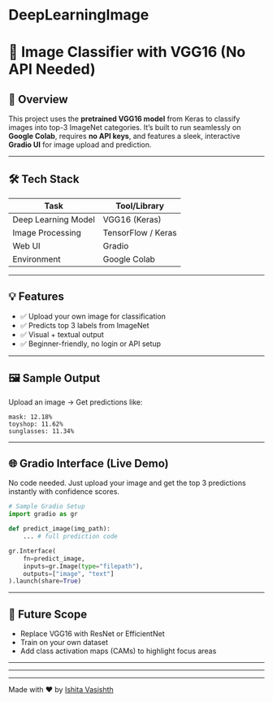 # DeepLearningImage

# 🧠 Image Classifier with VGG16 (No API Needed)

## 📌 Overview
This project uses the **pretrained VGG16 model** from Keras to classify images into top-3 ImageNet categories. It’s built to run seamlessly on **Google Colab**, requires **no API keys**, and features a sleek, interactive **Gradio UI** for image upload and prediction.

---

## 🛠️ Tech Stack
| Task                  | Tool/Library |
|-----------------------|--------------|
| Deep Learning Model   | VGG16 (Keras) |
| Image Processing      | TensorFlow / Keras |
| Web UI                | Gradio |
| Environment           | Google Colab |

---

## 💡 Features
- ✅ Upload your own image for classification
- ✅ Predicts top 3 labels from ImageNet
- ✅ Visual + textual output
- ✅ Beginner-friendly, no login or API setup

---

## 🖼️ Sample Output
Upload an image → Get predictions like:
```
mask: 12.18%
toyshop: 11.62%
sunglasses: 11.34%
```

---

## 🌐 Gradio Interface (Live Demo)
No code needed. Just upload your image and get the top 3 predictions instantly with confidence scores.

```python
# Sample Gradio Setup
import gradio as gr

def predict_image(img_path):
    ... # full prediction code

gr.Interface(
    fn=predict_image,
    inputs=gr.Image(type="filepath"),
    outputs=["image", "text"]
).launch(share=True)
```

---

## 🔮 Future Scope
- Replace VGG16 with ResNet or EfficientNet
- Train on your own dataset
- Add class activation maps (CAMs) to highlight focus areas

---
---
---

Made with ❤️ by [Ishita Vasishth](https://github.com/ishitavasishth)

